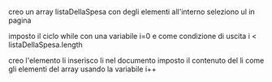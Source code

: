 <!-- !Lista -->
<!-- Data una lista della spesa, stampare sulla pagina (anche brutalmente, basta che si vedano) gli elementi della lista individualmente con un ciclo while. -->

creo un array listaDellaSpesa con degli elementi all'interno
seleziono ul in pagina

imposto il ciclo while con una variabile i=0 e come condizione di uscita i < listaDellaSpesa.length

creo l'elemento li
inserisco li nel documento
imposto il contenuto del li come gli elementi del array usando la variabile i++
     